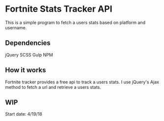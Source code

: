 # Fortnite Stats Tracker API

This is a simple program to fetch a users stats based on platform and username.

## Dependencies
jQuery
SCSS
Gulp
NPM

## How it works
Fortnite tracker provides a free api to track a users stats. I use jQuery's Ajax method to fetch a url and retrieve a users stats.

## WIP
Start date: 4/19/18